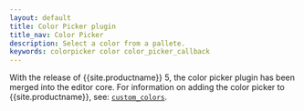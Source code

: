 ```yaml
---
layout: default
title: Color Picker plugin
title_nav: Color Picker
description: Select a color from a pallete.
keywords: colorpicker color color_picker_callback
---
```


With the release of {{site.productname}} 5, the color picker plugin has been merged into the editor core. For information on adding the color picker to {{site.productname}}, see: [`custom_colors`]({{site.baseurl}}/configure/content-appearance/#custom_colors).

